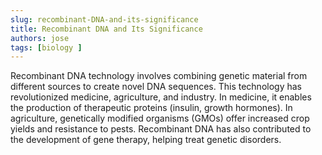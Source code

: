```yaml
---
slug: recombinant-DNA-and-its-significance
title: Recombinant DNA and Its Significance 
authors: jose 
tags: [biology ]
---
```


<!--truncate-->

Recombinant DNA technology involves combining genetic material from different sources to create novel DNA sequences. This technology has revolutionized medicine, agriculture, and industry. In medicine, it enables the production of therapeutic proteins (insulin, growth hormones). In agriculture, genetically modified organisms (GMOs) offer increased crop yields and resistance to pests. Recombinant DNA has also contributed to the development of gene therapy, helping treat genetic disorders.